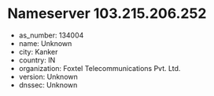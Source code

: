 # Nameserver 103.215.206.252

* as_number: 134004
* name: Unknown
* city: Kanker
* country: IN
* organization: Foxtel Telecommunications Pvt. Ltd.
* version: Unknown
* dnssec: Unknown
